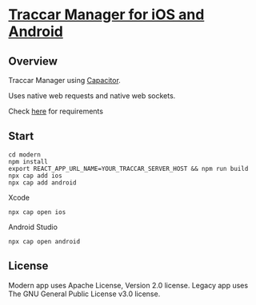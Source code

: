 # [Traccar Manager for iOS and Android](https://www.traccar.org)

## Overview

Traccar Manager using [Capacitor](https://github.com/ionic-team/capacitor).

Uses native web requests and native web sockets.

Check [here](https://capacitorjs.com/docs/getting-started/environment-setup) for requirements

## Start
```
cd modern
npm install
export REACT_APP_URL_NAME=YOUR_TRACCAR_SERVER_HOST && npm run build
npx cap add ios
npx cap add android
```
Xcode
```
npx cap open ios
```

Android Studio
```
npx cap open android
```


## License

Modern app uses Apache License, Version 2.0 license.
Legacy app uses The GNU General Public License v3.0 license.
